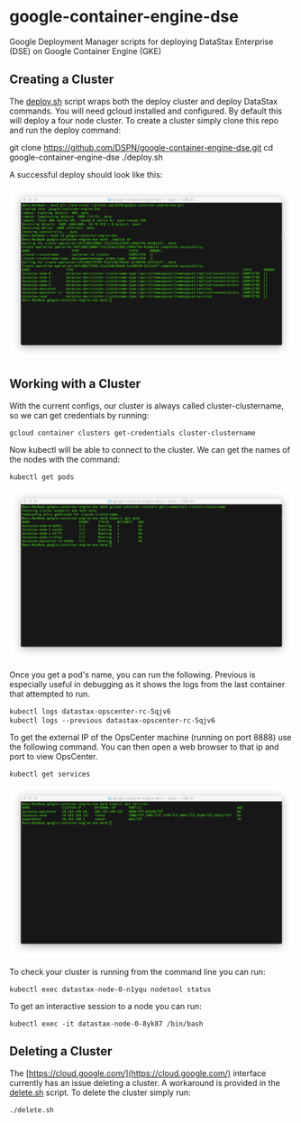 # google-container-engine-dse
Google Deployment Manager scripts for deploying DataStax Enterprise (DSE) on Google Container Engine (GKE)

## Creating a Cluster

The [deploy.sh](deploy.sh) script wraps both the deploy cluster and deploy DataStax commands.  You will need gcloud installed and configured.  By default this will deploy a four node cluster.  To create a cluster simply clone this repo and run the deploy command:

  git clone https://github.com/DSPN/google-container-engine-dse.git
  cd google-container-engine-dse
  ./deploy.sh

A successful deploy should look like this:

![](./img/deploy.png)

## Working with a Cluster

With the current configs, our cluster is always called cluster-clustername, so we can get credentials by running:

    gcloud container clusters get-credentials cluster-clustername

Now kubectl will be able to connect to the cluster.  We can get the names of the nodes with the command:

    kubectl get pods

![](./img/getpods.png)

Once you get a pod's name, you can run the following.  Previous is especially useful in debugging as it shows the logs from the last container that attempted to run.

    kubectl logs datastax-opscenter-rc-5qjv6
    kubectl logs --previous datastax-opscenter-rc-5qjv6

To get the external IP of the OpsCenter machine (running on port 8888) use the following command.  You can then open a web browser to that ip and port to view OpsCenter.

    kubectl get services

![](./img/getservices.png)

To check your cluster is running from the command line you can run:

    kubectl exec datastax-node-0-n1yqu nodetool status

To get an interactive session to a node you can run:

    kubectl exec -it datastax-node-0-8yk87 /bin/bash

## Deleting a Cluster

The [https://cloud.google.com/](https://cloud.google.com/) interface currently has an issue deleting a cluster.  A workaround is provided in the [delete.sh](delete.sh) script.  To delete the cluster simply run:

    ./delete.sh
